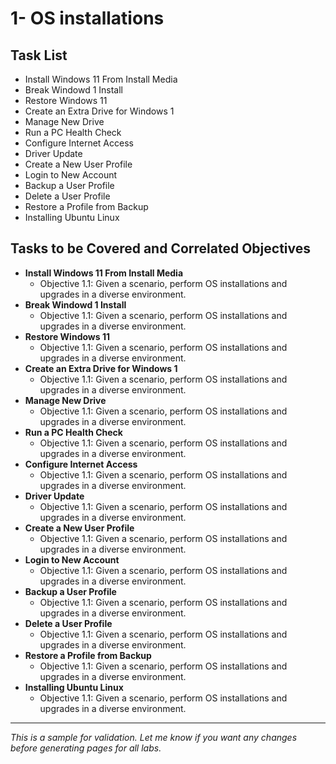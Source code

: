 # 1- OS installations

## Task List
- Install Windows 11 From Install Media
- Break Windowd 1 Install
- Restore Windows 11
- Create an Extra Drive for Windows 1
- Manage New Drive
- Run a PC Health Check
- Configure Internet Access
- Driver Update
- Create a New User Profile
- Login to New Account
- Backup a User Profile
- Delete a User Profile
- Restore a Profile from Backup
- Installing Ubuntu Linux

## Tasks to be Covered and Correlated Objectives

- **Install Windows 11 From Install Media**  
  - Objective 1.1: Given a scenario, perform OS installations and upgrades in a diverse environment.
- **Break Windowd 1 Install**  
  - Objective 1.1: Given a scenario, perform OS installations and upgrades in a diverse environment.
- **Restore Windows 11**  
  - Objective 1.1: Given a scenario, perform OS installations and upgrades in a diverse environment.
- **Create an Extra Drive for Windows 1**  
  - Objective 1.1: Given a scenario, perform OS installations and upgrades in a diverse environment.
- **Manage New Drive**  
  - Objective 1.1: Given a scenario, perform OS installations and upgrades in a diverse environment.
- **Run a PC Health Check**  
  - Objective 1.1: Given a scenario, perform OS installations and upgrades in a diverse environment.
- **Configure Internet Access**  
  - Objective 1.1: Given a scenario, perform OS installations and upgrades in a diverse environment.
- **Driver Update**  
  - Objective 1.1: Given a scenario, perform OS installations and upgrades in a diverse environment.
- **Create a New User Profile**  
  - Objective 1.1: Given a scenario, perform OS installations and upgrades in a diverse environment.
- **Login to New Account**  
  - Objective 1.1: Given a scenario, perform OS installations and upgrades in a diverse environment.
- **Backup a User Profile**  
  - Objective 1.1: Given a scenario, perform OS installations and upgrades in a diverse environment.
- **Delete a User Profile**  
  - Objective 1.1: Given a scenario, perform OS installations and upgrades in a diverse environment.
- **Restore a Profile from Backup**  
  - Objective 1.1: Given a scenario, perform OS installations and upgrades in a diverse environment.
- **Installing Ubuntu Linux**  
  - Objective 1.1: Given a scenario, perform OS installations and upgrades in a diverse environment.

---
*This is a sample for validation. Let me know if you want any changes before generating pages for all labs.*
